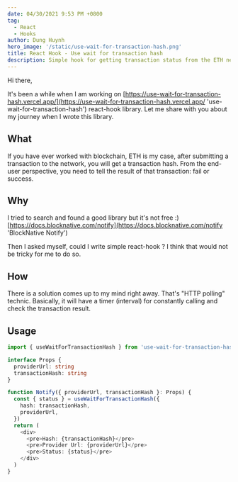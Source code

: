 ```yaml
---
date: 04/30/2021 9:53 PM +0800
tag:
  - React
  - Hooks
author: Dung Huynh
hero_image: '/static/use-wait-for-transaction-hash.png'
title: React Hook - Use wait for transaction hash
description: Simple hook for getting transaction status from the ETH network.
---
```


Hi there,

It's been a while when I am working on [https://use-wait-for-transaction-hash.vercel.app/](https://use-wait-for-transaction-hash.vercel.app/ 'use-wait-for-transaction-hash') react-hook library. Let me share with you about my journey when I wrote this library.

## What

If you have ever worked with blockchain, ETH is my case, after submitting a transaction to the network, you will get a transaction hash. From the end-user perspective, you need to tell the result of that transaction: fail or success.

## Why

I tried to search and found a good library but it's not free :) [https://docs.blocknative.com/notify](https://docs.blocknative.com/notify 'BlockNative Notify')

Then I asked myself, could I write simple react-hook ? I think that would not be tricky for me to do so.

## How

There is a solution comes up to my mind right away. That's "HTTP polling" technic. Basically, it will have a timer (interval) for constantly calling and check the transaction result.

## Usage

```typescript
import { useWaitForTransactionHash } from 'use-wait-for-transaction-hash'

interface Props {
  providerUrl: string
  transactionHash: string
}

function Notify({ providerUrl, transactionHash }: Props) {
  const { status } = useWaitForTransactionHash({
    hash: transactionHash,
    providerUrl,
  })
  return (
    <div>
      <pre>Hash: {transactionHash}</pre>
      <pre>Provider Url: {providerUrl}</pre>
      <pre>Status: {status}</pre>
    </div>
  )
}
```
